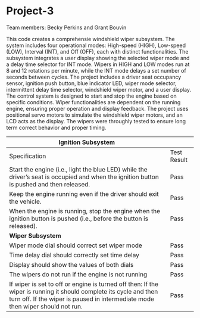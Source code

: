 # Project-3
Team members: Becky Perkins and Grant Bouvin

This code creates a comprehensie windshield wiper subsystem. The system includes four operational modes: High-speed (HIGH), Low-speed (LOW), Interval (INT), and Off (OFF), each with distinct functionalities. The subsystem integrates a user display showing the selected wiper mode and a delay time selector for INT mode. Wipers in HIGH and LOW modes run at 8 and 12 rotations per minute, while the INT mode delays a set number of seconds between cycles. The project includes a driver seat occupancy sensor, ignition push button, blue indicator LED, wiper mode selector, intermittent delay time selector, windshield wiper motor, and a user display. The control system is designed to start and stop the engine based on specific conditions. Wiper functionalities are dependent on the running engine, ensuring proper operation and display feedback. The project uses positional servo motors to simulate the windshield wiper motors, and an LCD acts as the display. The wipers were throughly tested to ensure long term correct behavior and proper timing.

| Ignition Subsystem |  |
|---|---|
| Specification | Test Result |
| Start the engine (i.e., light the blue LED) while the driver’s seat is occupied and when the ignition button is pushed and then released. | Pass |
| Keep the engine running even if the driver should exit the vehicle. | Pass |
| When the engine is running, stop the engine when the ignition button is pushed (i.e., before the button is released). | Pass |
| **Wiper Subsystem** |  |
| Wiper mode dial should correct set wiper mode | Pass |
| Time delay dial should correctly set time delay | Pass |
| Display should show the values of both dials | Pass |
| The wipers do not run if the engine is not running | Pass |
| If wiper is set to off or engine is turned off then: If the wiper is running it should complete its cycle and then turn off.  If the wiper is paused in intermediate mode then wiper should not run.  | Pass |
